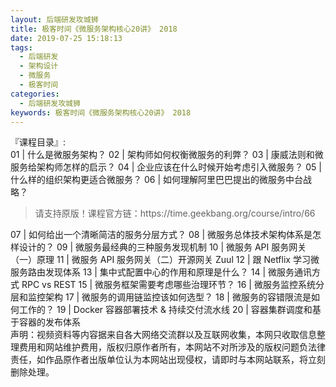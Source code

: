 ```yaml
---
layout: 后端研发攻城狮
title: 极客时间《微服务架构核心20讲》 2018     
date: 2019-07-25 15:18:13
tags:
  - 后端研发
  - 架构设计
  - 微服务
  - 极客时间
categories:
  - 后端研发攻城狮
keywords: 极客时间《微服务架构核心20讲》 2018     
---
```

『课程目录』:  
01 | 什么是微服务架构？
02 | 架构师如何权衡微服务的利弊？
03 | 康威法则和微服务给架构师怎样的启示？
04 | 企业应该在什么时候开始考虑引入微服务？
05 | 什么样的组织架构更适合微服务？
06 | 如何理解阿里巴巴提出的微服务中台战略？
<!-- more -->   
<blockquote class="blockquote-center">
请支持原版！课程官方链：https://time.geekbang.org/course/intro/66</blockquote>
</blockquote>
07 | 如何给出一个清晰简洁的服务分层方式？
08 | 微服务总体技术架构体系是怎样设计的？
09 | 微服务最经典的三种服务发现机制
10 | 微服务 API 服务网关（一）原理
11 | 微服务 API 服务网关（二）开源网关 Zuul
12 | 跟 Netflix 学习微服务路由发现体系
13 | 集中式配置中心的作用和原理是什么？
14 | 微服务通讯方式 RPC vs REST
15 | 微服务框架需要考虑哪些治理环节？
16 | 微服务监控系统分层和监控架构
17 | 微服务的调用链监控该如何选型？
18 | 微服务的容错限流是如何工作的？
19 | Docker 容器部署技术 & 持续交付流水线
20 | 容器集群调度和基于容器的发布体系

<div class="post-copyright">
    <div class="post-copyright__author">
      <span class="post-copyright-meta">声明：视频资料等内容据来自各大网络交流群以及互联网收集，本网只收取信息整理费用和网站维护费用，版权归原作者所有，本网站不对所涉及的版权问题负法律责任，如作品原作者出版单位认为本网站出现侵权，请即时与本网站联系，将立刻删除处理。 </span>
    </div>
</div>

<blockquote class="blockquote-center">

</blockquote>

